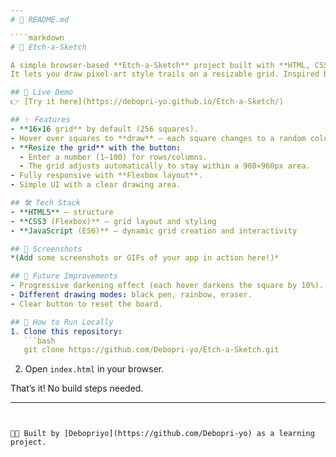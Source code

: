```yaml
---
# 📓 README.md

````markdown
# 🎨 Etch-a-Sketch

A simple browser-based **Etch-a-Sketch** project built with **HTML, CSS, and JavaScript**.  
It lets you draw pixel-art style trails on a resizable grid. Inspired by the classic toy and created as a practice project.

## 🚀 Live Demo
👉 [Try it here](https://debopri-yo.github.io/Etch-a-Sketch/)

## ✨ Features
- **16×16 grid** by default (256 squares).
- Hover over squares to **draw** — each square changes to a random color.
- **Resize the grid** with the button:  
  - Enter a number (1–100) for rows/columns.  
  - The grid adjusts automatically to stay within a 960×960px area.
- Fully responsive with **Flexbox layout**.
- Simple UI with a clear drawing area.

## 🛠️ Tech Stack
- **HTML5** – structure  
- **CSS3 (Flexbox)** – grid layout and styling  
- **JavaScript (ES6)** – dynamic grid creation and interactivity  

## 📸 Screenshots
*(Add some screenshots or GIFs of your app in action here!)*

## 🔮 Future Improvements
- Progressive darkening effect (each hover darkens the square by 10%).  
- Different drawing modes: black pen, rainbow, eraser.  
- Clear button to reset the board.  

## 📂 How to Run Locally
1. Clone this repository:
   ```bash
   git clone https://github.com/Debopri-yo/Etch-a-Sketch.git
````

2. Open `index.html` in your browser.

That’s it! No build steps needed.

---
```


👨‍💻 Built by [Debopriyo](https://github.com/Debopri-yo) as a learning project.
